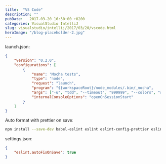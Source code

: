 ```yaml
---
title:  "VS Code"
description: ""
pubDate:   2017-03-20 16:30:00 +0200
categories: VisualStudio IntelliJ
slug: visualstudio/intellij/2017/03/20/vscode.html
heroImage: "/blog-placeholder-2.jpg"
---
```


launch.json:

``` json
{
    "version": "0.2.0",
    "configurations": [
        {
            "name": "Mocha tests",
            "type": "node",
            "request": "launch",
            "program": "${workspaceRoot}/node_modules/.bin/_mocha",
            "args": ["-u", "tdd", "--timeout", "999999", "--colors", "src/**/*.test.js", "bin/*.test.js"],
            "internalConsoleOptions": "openOnSessionStart"
        }
    ]
}
```

Auto format with prettier on save:

``` bash
npm install --save-dev babel-eslint eslint eslint-config-prettier eslint-plugin-prettier prettier
```

settings.json:

``` json
{
    "eslint.autoFixOnSave": true
}
```
